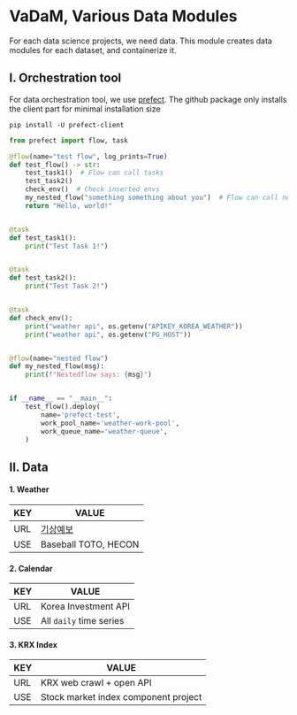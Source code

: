 # VaDaM, Various Data Modules 

For each data science projects, we need data. This module creates data modules for each dataset, and containerize it.


## I. Orchestration tool

For data orchestration tool, we use [prefect](https://docs.prefect.io/3.0/get-started/install). The github package only installs the client part for minimal installation size

```
pip install -U prefect-client
```

```python
from prefect import flow, task

@flow(name="test flow", log_prints=True)
def test_flow() -> str:
    test_task1()  # Flow can call tasks
    test_task2()
    check_env()  # Check inserted envs
    my_nested_flow("something something about you")  # Flow can call nested flows
    return "Hello, world!"


@task
def test_task1():
    print("Test Task 1!")


@task
def test_task2():
    print("Test Task 2!")


@task
def check_env():
    print("weather api", os.getenv("APIKEY_KOREA_WEATHER"))
    print("weather api", os.getenv("PG_HOST"))


@flow(name="nested flow")
def my_nested_flow(msg):
    print(f"Nestedflow says: {msg}")


if __name__ == "__main__":
    test_flow().deploy(
        name='prefect-test',
        work_pool_name='weather-work-pool',
        work_queue_name='weather-queue',
    )
```

## II. Data

[comment]: <> (| URL | <Some URL> |)
[comment]: <> (|-----|------------|)

#### 1. Weather

| KEY | VALUE                               |
|-----|-------------------------------------|
| URL | [기상예보](https://apihub.kma.go.kr/) |
| USE | Baseball TOTO, HECON |

#### 2. Calendar

| KEY | VALUE                               |
|-----|-------------------------------------|
| URL | Korea Investment API |
| USE | All `daily` time series |

#### 3. KRX Index

| KEY | VALUE                               |
|-----|-------------------------------------|
| URL | KRX web crawl + open API |
| USE | Stock market index component project |
